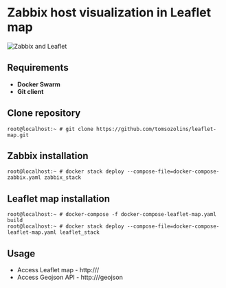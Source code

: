 # Zabbix host visualization in Leaflet map
![Zabbix and Leaflet](zabbix_leaflet.gif)

## Requirements
- **Docker Swarm**
- **Git client**

## Clone repository
```console
root@localhost:~ # git clone https://github.com/tomsozolins/leaflet-map.git
```

## Zabbix installation
```console
root@localhost:~ # docker stack deploy --compose-file=docker-compose-zabbix.yaml zabbix_stack
```

## Leaflet map installation
```console
root@localhost:~ # docker-compose -f docker-compose-leaflet-map.yaml build
root@localhost:~ # docker stack deploy --compose-file=docker-compose-leaflet-map.yaml leaflet_stack
```

## Usage
- Access Leaflet map - http://<ip-addr>/
- Access Geojson API - http://<ip-addr>/geojson